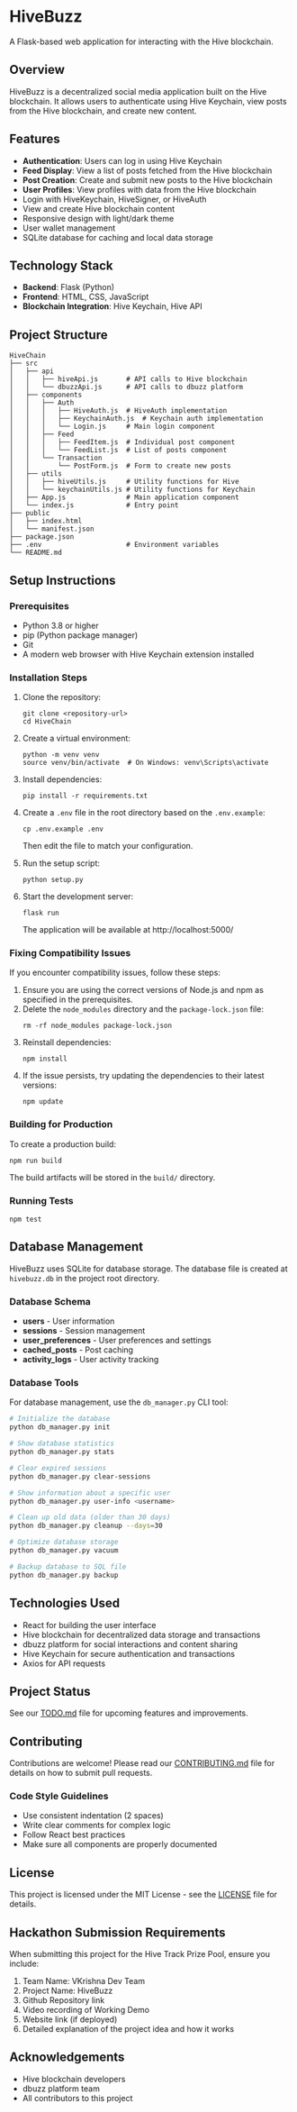 # HiveBuzz

A Flask-based web application for interacting with the Hive blockchain.

## Overview
HiveBuzz is a decentralized social media application built on the Hive blockchain. It allows users to authenticate using Hive Keychain, view posts from the Hive blockchain, and create new content.

## Features
- **Authentication**: Users can log in using Hive Keychain
- **Feed Display**: View a list of posts fetched from the Hive blockchain
- **Post Creation**: Create and submit new posts to the Hive blockchain
- **User Profiles**: View profiles with data from the Hive blockchain
- Login with HiveKeychain, HiveSigner, or HiveAuth
- View and create Hive blockchain content
- Responsive design with light/dark theme
- User wallet management
- SQLite database for caching and local data storage

## Technology Stack
- **Backend**: Flask (Python)
- **Frontend**: HTML, CSS, JavaScript
- **Blockchain Integration**: Hive Keychain, Hive API

## Project Structure
```
HiveChain
├── src
│   ├── api
│   │   ├── hiveApi.js       # API calls to Hive blockchain
│   │   └── dbuzzApi.js      # API calls to dbuzz platform
│   ├── components
│   │   ├── Auth
│   │   │   ├── HiveAuth.js  # HiveAuth implementation
│   │   │   ├── KeychainAuth.js  # Keychain auth implementation
│   │   │   └── Login.js     # Main login component
│   │   ├── Feed
│   │   │   ├── FeedItem.js  # Individual post component
│   │   │   └── FeedList.js  # List of posts component
│   │   └── Transaction
│   │       └── PostForm.js  # Form to create new posts
│   ├── utils
│   │   ├── hiveUtils.js     # Utility functions for Hive
│   │   └── keychainUtils.js # Utility functions for Keychain
│   ├── App.js               # Main application component
│   └── index.js             # Entry point
├── public
│   ├── index.html
│   └── manifest.json
├── package.json
├── .env                     # Environment variables
└── README.md
```

## Setup Instructions

### Prerequisites
- Python 3.8 or higher
- pip (Python package manager)
- Git
- A modern web browser with Hive Keychain extension installed

### Installation Steps
1. Clone the repository:
   ```
   git clone <repository-url>
   cd HiveChain
   ```

2. Create a virtual environment:
   ```
   python -m venv venv
   source venv/bin/activate  # On Windows: venv\Scripts\activate
   ```

3. Install dependencies:
   ```
   pip install -r requirements.txt
   ```

4. Create a `.env` file in the root directory based on the `.env.example`:
   ```
   cp .env.example .env
   ```
   Then edit the file to match your configuration.

5. Run the setup script:
   ```
   python setup.py
   ```

6. Start the development server:
   ```
   flask run
   ```
   The application will be available at http://localhost:5000/

### Fixing Compatibility Issues
If you encounter compatibility issues, follow these steps:
1. Ensure you are using the correct versions of Node.js and npm as specified in the prerequisites.
2. Delete the `node_modules` directory and the `package-lock.json` file:
   ```
   rm -rf node_modules package-lock.json
   ```
3. Reinstall dependencies:
   ```
   npm install
   ```
4. If the issue persists, try updating the dependencies to their latest versions:
   ```
   npm update
   ```

### Building for Production
To create a production build:
```
npm run build
```

The build artifacts will be stored in the `build/` directory.

### Running Tests
```
npm test
```

## Database Management

HiveBuzz uses SQLite for database storage. The database file is created at `hivebuzz.db` in the project root directory.

### Database Schema

- **users** - User information
- **sessions** - Session management
- **user_preferences** - User preferences and settings
- **cached_posts** - Post caching
- **activity_logs** - User activity tracking

### Database Tools

For database management, use the `db_manager.py` CLI tool:

```bash
# Initialize the database
python db_manager.py init

# Show database statistics
python db_manager.py stats

# Clear expired sessions
python db_manager.py clear-sessions

# Show information about a specific user
python db_manager.py user-info <username>

# Clean up old data (older than 30 days)
python db_manager.py cleanup --days=30

# Optimize database storage
python db_manager.py vacuum

# Backup database to SQL file
python db_manager.py backup
```

## Technologies Used
- React for building the user interface
- Hive blockchain for decentralized data storage and transactions
- dbuzz platform for social interactions and content sharing
- Hive Keychain for secure authentication and transactions
- Axios for API requests

## Project Status
See our [TODO.md](TODO.md) file for upcoming features and improvements.

## Contributing
Contributions are welcome! Please read our [CONTRIBUTING.md](CONTRIBUTING.md) file for details on how to submit pull requests.

### Code Style Guidelines
- Use consistent indentation (2 spaces)
- Write clear comments for complex logic
- Follow React best practices
- Make sure all components are properly documented

## License
This project is licensed under the MIT License - see the [LICENSE](LICENSE) file for details.

## Hackathon Submission Requirements
When submitting this project for the Hive Track Prize Pool, ensure you include:
1. Team Name: VKrishna Dev Team
2. Project Name: HiveBuzz
3. Github Repository link
4. Video recording of Working Demo
5. Website link (if deployed)
6. Detailed explanation of the project idea and how it works

## Acknowledgements
- Hive blockchain developers
- dbuzz platform team
- All contributors to this project
